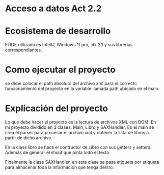 # Acceso a datos Act 2.2

# Ecosistema de desarrollo

El IDE utilizado es IntelIJ, Windows 11 pro, jdk 23 y sus librerias correspondiantes.

# Como ejecutar el proyecto

se debe colocar el path absoluto del archivo xml para el correcto funcionamiento del proyecto en la variable llamada path ubicado en el main.

# Explicación del proyecto

Lo que debe hacer el proyecto es la lectura de archivos XML con DOM. En mi proyecto dividido en 3 clases: Main, Libro y SAXHandler. En el main se crea el parser para procesar el archivo xml y obtener la lista de libros a partir de dicho archivo.

En la clase libro se hace el contructor de Libro con sus getters y setters. Además de generar el shout que pinta todo el texto.

Finalmente la clase SAXHandler, en esta clase se pasa etiqueta por etiqueta para almacenar toda la información que tenga dentro.